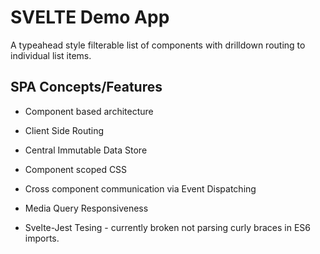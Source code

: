 # SVELTE Demo App
A typeahead style filterable list of components with drilldown routing to individual list items.

## SPA Concepts/Features
* Component based architecture
* Client Side Routing
* Central Immutable Data Store
* Component scoped CSS
* Cross component communication via Event Dispatching
* Media Query Responsiveness

* Svelte-Jest Tesing - currently broken not parsing curly braces in ES6 imports.


